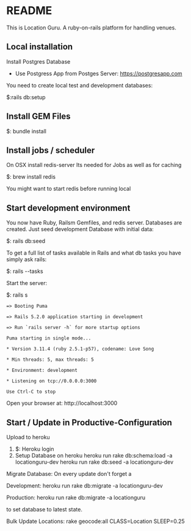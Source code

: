 # README

This is Location Guru.
A ruby-on-rails platform for handling venues.

Local installation
------------------
Install Postgres Database
 * Use Postgress App from Postges Server: https://postgresapp.com
 
You need to create local test and development databases:

$:rails db:setup
 
Install GEM Files
-----------------
$: bundle install

Install jobs / scheduler
------------------------
On OSX install redis-server
Its needed for Jobs as well as for caching

$: brew install redis

You might want to start redis before running local

Start development environment
-----------------------------
You now have Ruby, Railsm Gemfiles, and redis server. 
Databases are created. 
Just seed development Database with initial data: 

$: rails db:seed

To get a full list of tasks available in Rails and what db tasks you have simply ask rails: 

$: rails --tasks

Start the server: 

$: rails s

    => Booting Puma
    
    => Rails 5.2.0 application starting in development 
    
    => Run `rails server -h` for more startup options
    
    Puma starting in single mode...
    
    * Version 3.11.4 (ruby 2.5.1-p57), codename: Love Song
    
    * Min threads: 5, max threads: 5
    
    * Environment: development
    
    * Listening on tcp://0.0.0.0:3000
    
    Use Ctrl-C to stop

Open your browser at: http://localhost:3000


Start / Update in Productive-Configuration
------------------------------------------
Upload to heroku
1. $: Heroku login
2. Setup Database on heroku
    heroku run rake db:schema:load -a locationguru-dev
    heroku run rake db:seed -a locationguru-dev

Migrate Database:
On every update don't forget a

Development:
  heroku run rake db:migrate -a locationguru-dev

Production:
  heroku run rake db:migrate -a locationguru

to set database to latest state.


Bulk Update Locations:
  rake geocode:all CLASS=Location SLEEP=0.25
